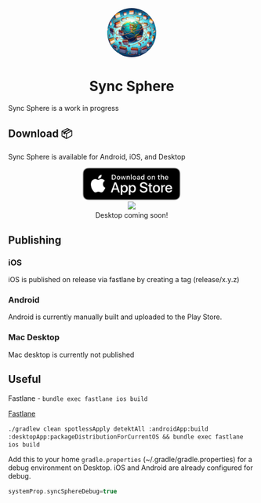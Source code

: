 <div align="center">
  <img style="border-radius: 50%" src="./androidApp/src/androidMain/ic_launcher-playstore.png" width="100px">
  <h1>Sync Sphere</h1>
</div>

Sync Sphere is a work in progress

## Download 📦

Sync Sphere is available for Android, iOS, and Desktop

<div align="center"><a href="https://apps.apple.com/us/app/sync-sphere/id6471382890"><img src="./assets/app_store_download.svg" width="200px"/></a></div>
<div align="center"><a href="https://play.google.com/store/apps/details?id=com.joetr.sync.sphere"><img src="https://play.google.com/intl/en_us/badges/images/generic/en_badge_web_generic.png" width="230px"/></a></div>
<div align="center">Desktop coming soon!</div>

## Publishing

### iOS
iOS is published on release via fastlane by creating a tag (release/x.y.z)

### Android
Android is currently manually built and uploaded to the Play Store.

### Mac Desktop
Mac desktop is currently not published

## Useful

Fastlane - `bundle exec fastlane ios build`

[Fastlane](https://medium.com/revelo-tech/setting-up-automatic-ios-release-with-fastlane-and-match-on-ci-cd-server-16c3f1d79bc5)

```
./gradlew clean spotlessApply detektAll :androidApp:build :desktopApp:packageDistributionForCurrentOS && bundle exec fastlane ios build
```

Add this to your home `gradle.properties` (~/.gradle/gradle.properties) for a debug environment on Desktop.
iOS and Android are already configured for debug.

```groovy
systemProp.syncSphereDebug=true
```
